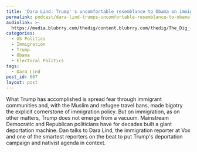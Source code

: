 ```yaml
---
title: 'Dara Lind: Trump''s uncomfortable resemblance to Obama on immigration'
permalink: podcast/dara-lind-trumps-uncomfortable-resemblance-to-obama-on-immigration/
audiolink: >-
  https://media.blubrry.com/thedig/content.blubrry.com/thedig/The_Dig_-_EP_34_-_DaraLind.mp3
categories:
  - US Politics
  - Immigration
  - Trump
  - Obama
  - Electoral Politics
tags:
  - Dara Lind
post_id: 667
layout: post
---
```


What Trump has accomplished is spread fear through immigrant communities and, with the Muslim and refugee travel bans, made bigotry the explicit cornerstone of immigration policy. But on immigration, as on other matters, Trump does not emerge from a vacuum. Mainstream Democratic and Republican politicians have for decades built a giant deportation machine. Dan talks to Dara Lind, the immigration reporter at Vox and one of the smartest reporters on the beat to put Trump's deportation campaign and nativist agenda in context.
